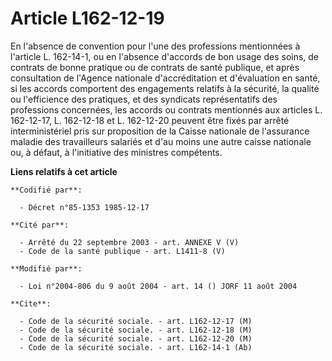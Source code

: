 # Article L162-12-19

En l'absence de convention pour l'une des professions mentionnées à l'article L. 162-14-1, ou en l'absence d'accords de bon
usage des soins, de contrats de bonne pratique ou de contrats de santé publique, et après consultation de l'Agence nationale
d'accréditation et d'évaluation en santé, si les accords comportent des engagements relatifs à la sécurité, la qualité ou
l'efficience des pratiques, et des syndicats représentatifs des professions concernées, les accords ou contrats mentionnés
aux articles L. 162-12-17, L. 162-12-18 et L. 162-12-20 peuvent être fixés par arrêté interministériel pris sur proposition
de la Caisse nationale de l'assurance maladie des travailleurs salariés et d'au moins une autre caisse nationale ou, à
défaut, à l'initiative des ministres compétents.

**Liens relatifs à cet article**

	**Codifié par**:

	  - Décret n°85-1353 1985-12-17

	**Cité par**:

	  - Arrêté du 22 septembre 2003 - art. ANNEXE V (V)
	  - Code de la santé publique - art. L1411-8 (V)

	**Modifié par**:

	  - Loi n°2004-806 du 9 août 2004 - art. 14 () JORF 11 août 2004

	**Cite**:

	  - Code de la sécurité sociale. - art. L162-12-17 (M)
	  - Code de la sécurité sociale. - art. L162-12-18 (M)
	  - Code de la sécurité sociale. - art. L162-12-20 (M)
	  - Code de la sécurité sociale. - art. L162-14-1 (Ab)
